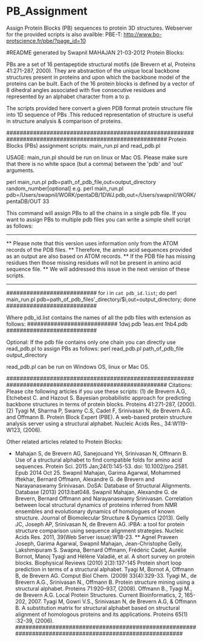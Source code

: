 # PB_Assignment
Assign Protein Blocks (PB) sequences to protein 3D structures.
Webserver for the provided scripts is also availble:
PBE-T: http://www.bo-protscience.fr/pbe/?page_id=10

#README generated by Swapnil MAHAJAN 21-03-2012
Protein Blocks:

PBs are a set of 16 pentapeptide structural motifs (de Brevern et al, Proteins 41:271-287, 2000). 
They are abstraction of the unique local backbone structures present in proteins and upon which the backbone model of the proteins can be built. 
Each of the 16 protein blocks is defined by a vector of 8 dihedral angles associated with five consecutive residues and represented by an alphabet character from a to p.

The scripts provided here convert a given PDB format protein structure file into 1D sequence of PBs .This reduced representation of structure is useful in structure analysis & comparison of proteins.


########################################################################################################
Protein Blocks (PBs) assignment scripts: main_run.pl and read_pdb.pl

USAGE:
main_run.pl should be run on linux or Mac OS. 
Please make sure that there is no white space (but a comma) between the 'pdb' and 'out' arguments.

perl main_run.pl pdb=path_of_pdb_file,out=output_directory random_number[optional]
e.g.
perl main_run.pl pdb=/Users/swapnil/WORK/pentaDB/1DWJ.pdb,out=/Users/swapnil/WORK/pentaDB/OUT 33

This command will assign PBs to all the chains in a single pdb file.
If you want to assign PBs to multiple pdb files you can write a simple shell script as follows:

***** 
** Please note that this version uses information only from the ATOM records of the PDB files.
** Therefore, the amino acid sequences provided as an output are also based on ATOM records.
** If the PDB file has missing residues then those missing residues will not be present in amino acid sequence file.
** We will addressed this issue in the next version of these scripts.
*****

###########################
for i in `cat pdb_id.list`;
do
perl main_run.pl pdb=path_of_pdb_files'_directory/$i,out=output_directory;
done
###########################

Where pdb_id.list contains the names of all the pdb files with extension as follows:
###########################
1dwj.pdb
1eas.ent
1hb4.pdb
###########################

Optional:
If the pdb file contains only one chain you can directly use read_pdb.pl to assign PBs as follows:
perl read_pdb.pl path_of_pdb_file output_directory

read_pdb.pl can be run on Windows OS, linux or Mac OS.


########################################################################################################
Citations:
Please cite following articles if you use these scripts:
(1) de Brevern A.G, Etchebest C. and Hazout S. Bayesian probabilistic approach for predicting backbone structures in terms of protein blocks. Proteins 41:271-287, (2000).
(2) Tyagi M, Sharma P, Swamy C.S, Cadet F, Srinivasan N, de Brevern A.G. and Offmann B. Protein Block Expert (PBE). A web-based protein structure analysis server using a structural alphabet. Nucleic Acids Res., 34:W119-W123, (2006).


Other related articles related to Protein Blocks:
* Mahajan S, de Brevern AG, Sanejouand YH, Srinivasan N, Offmann B. Use of a structural alphabet to find compatible folds for amino acid sequences. Protein Sci. 2015 Jan;24(1):145-53. doi: 10.1002/pro.2581. Epub 2014 Oct 25.
Swapnil Mahajan, Garima Agarwal, Mohammed Iftekhar, Bernard Offmann, Alexandre G. de Brevern and Narayanaswamy Srinivasan. DoSA: Database of Structural Alignments. Database (2013) 2013:bat048.
Swapnil Mahajan, Alexandre G. de Brevern, Bernard Offmann and Narayanaswamy Srinivasan. Correlation between local structural dynamics of proteins inferred from NMR ensembles and evolutionary dynamics of homologues of known structure. Journal of Biomolecular Structure & Dynamics (2013).
Gelly JC, Joseph AP, Srinivasan N, de Brevern AG. iPBA: a tool for protein structure comparison using sequence alignment strategies. Nucleic Acids Res. 2011, 39(Web Server issue):W18-23.
** Agnel Praveen Joseph, Garima Agarwal, Swapnil Mahajan, Jean-Christophe Gelly, Lakshmipuram S. Swapna, Bernard Offmann, Frédéric Cadet, Aurélie Bornot, Manoj Tyagi and Hélène Valadié, et al. A short survey on protein blocks. Biophysical Reviews (2010) 2(3):137-145
Protein short loop prediction in terms of a structural alphabet. Tyagi M, Bornot A, Offmann B, de Brevern AG. Comput Biol Chem. (2009) 33(4):329-33.
Tyagi M., de Brevern A.G., Srinivasan N., Offmann B. Protein structure mining using a structural alphabet. Proteins 71:920–937, (2008).
Offmann B., Tyagi M., de Brevern A.G. Local Protein Structures. Current Bioinformatics, 2, 165-202, 2007.
Tyagi M, Gowri V.S., Srinivasan N,  de Brevern A.G, & Offmann B. A substitution matrix for structural alphabet based on structural alignment of homologous proteins and its applications. Proteins 65(1) :32-39, (2006).
########################################################################################################
